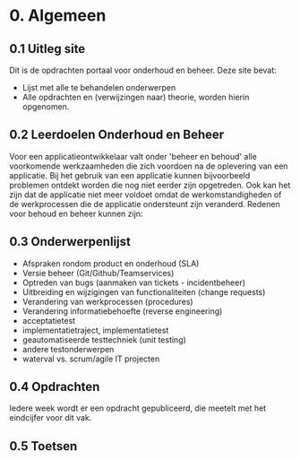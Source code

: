 # 0. Algemeen

## 0.1 Uitleg site
Dit is de opdrachten portaal voor onderhoud en beheer.
Deze site bevat:
- Lijst met alle te behandelen onderwerpen
- Alle opdrachten en (verwijzingen naar) theorie, worden hierin opgenomen.

## 0.2 Leerdoelen Onderhoud en Beheer

Voor een applicatieontwikkelaar valt onder 'beheer en behoud' alle voorkomende werkzaamheden die zich voordoen na de oplevering van een applicatie. Bij het gebruik van een applicatie kunnen bijvoorbeeld problemen ontdekt worden die nog niet eerder zijn opgetreden. Ook kan het zijn dat de applicatie niet meer voldoet omdat de werkomstandigheden of de werkprocessen die de applicatie ondersteunt zijn veranderd. Redenen voor behoud en beheer kunnen zijn:

## 0.3 Onderwerpenlijst

 - Afspraken rondom product en onderhoud (SLA)
 - Versie beheer (Git/Github/Teamservices)
 - Optreden van bugs (aanmaken van tickets - incidentbeheer)
 - Uitbreiding en wijzigingen van functionaliteiten (change requests)
 - Verandering van werkprocessen (procedures)
 - Verandering informatiebehoefte (reverse engineering)
 - acceptatietest
 - implementatietraject, implementatietest
 - geautomatiseerde testtechniek (unit testing)
 - andere testonderwerpen
 - waterval vs. scrum/agile IT projecten

## 0.4 Opdrachten

Iedere week wordt er een opdracht gepubliceerd, die meetelt met het eindcijfer voor dit vak.

## 0.5 Toetsen 

